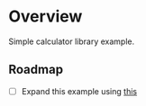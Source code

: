 # Overview

Simple calculator library example.

## Roadmap

- [ ] Expand this example using [this](https://github.com/GoogleCloudPlatform/professional-services/tree/main/examples/python-cicd-with-cloudbuilder)
